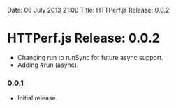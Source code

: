 Date: 06 July 2013 21:00
Title: HTTPerf.js Release: 0.0.2

# HTTPerf.js Release: 0.0.2

* Changing run to runSync for future async support.
* Adding #run (async).

### 0.0.1

* Initial release.
